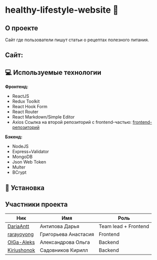 #
# healthy-lifestyle-website :apple:
## О проекте
    
Сайт где пользователи пишут статьи о рецептах полезного питания.

## Сайт:





## :computer: Используемые технологии
 **Фронтенд:**
- ReactJS 
- Redux Toolkit
- React Hook Form
- React Router 
- React Markdown/Simple Editor
- Axios
Ссылка на второй репозиторий с frontend-частью: [frontend-репозиторий](https://github.com/algorithm-ssau/healthy-lifestyle-website-frontend)

 **Бэкенд:**
- NodeJS
- Express+Validator
- MongoDB
- Json Web Token
- Multer
- BCrypt

## :hammer: Установка 

## Участники проекта 

|                      Ник                       |          Имя            |          Роль
| ---------------------------------------------  | ----------------------- | -----------------------
|  [DariaAntt](https://github.com/DariaAntt)     |     Антипова Дарья      |   Team lead + Frontend
|  [rarayoyong](https://github.com/rarayoyong)   |   Григорьева Анастасия  |        Frontend
|  [OlGa-Aleks](https://github.com/OlGa-Aleks)   |    Александрова Ольга   |        Backend
|  [Kiriushonok](https://github.com/Kiriushonok) |    Садовников Кирилл    |        Backend

